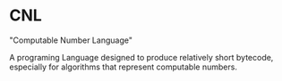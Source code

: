 # CNL
"Computable Number Language"

A programing Language designed to produce relatively short bytecode, 
especially for algorithms that represent computable numbers.

